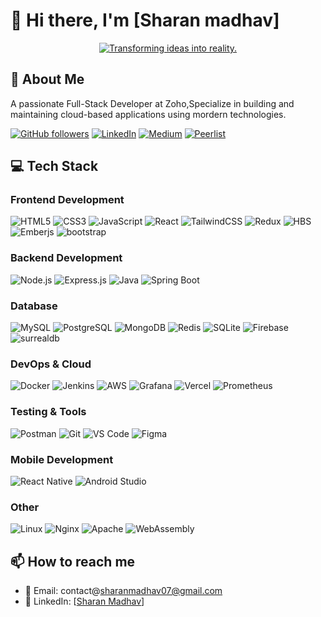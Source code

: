
# 👋 Hi there, I'm [Sharan madhav]

<div align="center">
  <a href="https://git.io/typing-svg"><img src="https://readme-typing-svg.demolab.com/?font=Fira+Code&weight=500&size=14&duration=3000&pause=1000&color=08D440&width=435&lines=Transforming+ideas+into+reality." alt="Transforming ideas into reality." /></a>
</div>

## 🚀 About Me
A passionate Full-Stack Developer at Zoho,Specialize in building and maintaining cloud-based applications using mordern technologies.


[![GitHub followers](https://img.shields.io/badge/Madhav-BBDDE5?logo=refinedgithub)](https://github.com/sharanmadhav)
[![LinkedIn](https://img.shields.io/badge/-LinkedIn-blue?style=flat-square&logo=Linkedin&logoColor=white)](https://www.linkedin.com/in/sharanmadhav/)
[![Medium](https://img.shields.io/badge/Medium-0ACF83?logo=medium)](https://medium.com/@sharanmadhavd)
[![Peerlist](https://img.shields.io/badge/dev.to-0A0A0A?logo=devdotto)](https://dev.to/madhav_baby_giraffe)

## 💻 Tech Stack

### Frontend Development
![HTML5](https://img.shields.io/badge/-HTML5-E34F26?style=flat-square&logo=html5&logoColor=white)
![CSS3](https://img.shields.io/badge/-CSS3-1572B6?style=flat-square&logo=css3&logoColor=white)
![JavaScript](https://img.shields.io/badge/-JavaScript-F7DF1E?style=flat-square&logo=javascript&logoColor=black)
![React](https://img.shields.io/badge/-React-61DAFB?style=flat-square&logo=react&logoColor=black)
![TailwindCSS](https://img.shields.io/badge/-TailwindCSS-38B2AC?style=flat-square&logo=tailwind-css&logoColor=white)
![Redux](https://img.shields.io/badge/-Redux-764ABC?style=flat-square&logo=redux&logoColor=white)
![HBS](https://img.shields.io/badge/HBS-FFC700?logo=handlebarsdotjs&logoColor=white&style=flat-square)
![Emberjs](https://img.shields.io/badge/Ember-E04E39?logo=emberdotjs&logoColor=white&style=flat-square)
![bootstrap](https://img.shields.io/badge/bootstrap-7952B3?logo=bootstrap&logoColor=white&style=flat-square)


### Backend Development
![Node.js](https://img.shields.io/badge/-Node.js-339933?style=flat-square&logo=node.js&logoColor=white)
![Express.js](https://img.shields.io/badge/-Express.js-000000?style=flat-square&logo=express&logoColor=white)
![Java](https://img.shields.io/badge/-Java-007396?style=flat-square&logo=java&logoColor=white)
![Spring Boot](https://img.shields.io/badge/-Spring%20Boot-6DB33F?style=flat-square&logo=spring-boot&logoColor=white)

### Database
![MySQL](https://img.shields.io/badge/-MySQL-4479A1?style=flat-square&logo=mysql&logoColor=white)
![PostgreSQL](https://img.shields.io/badge/-PostgreSQL-336791?style=flat-square&logo=postgresql&logoColor=white)
![MongoDB](https://img.shields.io/badge/-MongoDB-47A248?style=flat-square&logo=mongodb&logoColor=white)
![Redis](https://img.shields.io/badge/-Redis-DC382D?style=flat-square&logo=redis&logoColor=white)
![SQLite](https://img.shields.io/badge/-SQLite-003B57?style=flat-square&logo=sqlite&logoColor=white)
![Firebase](https://img.shields.io/badge/-Firebase-FFCA28?style=flat-square&logo=firebase&logoColor=black)
![surrealdb](https://img.shields.io/badge/surrealdb-FF00A0?logo=surrealdb&logoColor=white&style=flat-square)

### DevOps & Cloud
![Docker](https://img.shields.io/badge/-Docker-2496ED?style=flat-square&logo=docker&logoColor=white)
![Jenkins](https://img.shields.io/badge/jenkins-D24939?logo=jenkins&logoColor=white&style=flat-square)
![AWS](https://img.shields.io/badge/-AWS-232F3E?style=flat-square&logo=amazon-aws&logoColor=white)
![Grafana](https://img.shields.io/badge/grafana-F46800?logo=grafana&logoColor=white&style=flat-square)
![Vercel](https://img.shields.io/badge/-Vercel-000000?style=flat-square&logo=vercel&logoColor=white)
![Prometheus](https://img.shields.io/badge/prometheus-E6522C?logo=prometheus&logoColor=white&style=flat-square)

### Testing & Tools
![Postman](https://img.shields.io/badge/-Postman-FF6C37?style=flat-square&logo=postman&logoColor=white)
![Git](https://img.shields.io/badge/-Git-F05032?style=flat-square&logo=git&logoColor=white)
![VS Code](https://img.shields.io/badge/-VS%20Code-007ACC?style=flat-square&logo=visual-studio-code&logoColor=white)
![Figma](https://img.shields.io/badge/-Figma-F24E1E?style=flat-square&logo=figma&logoColor=white)

### Mobile Development
![React Native](https://img.shields.io/badge/-React%20Native-61DAFB?style=flat-square&logo=react&logoColor=black)
![Android Studio](https://img.shields.io/badge/androidstudio-3DDC84?logo=androidstudio&logoColor=black&style=flat-square)


### Other
![Linux](https://img.shields.io/badge/-Linux-FCC624?style=flat-square&logo=linux&logoColor=black)
![Nginx](https://img.shields.io/badge/-Nginx-009639?style=flat-square&logo=nginx&logoColor=white)
![Apache](https://img.shields.io/badge/-Apache-D22128?style=flat-square&logo=apache&logoColor=white)
![WebAssembly](https://img.shields.io/badge/-WebAssembly-654FF0?style=flat-square&logo=webassembly&logoColor=white)


## 📫 How to reach me

- 📧 Email: contact@sharanmadhav07@gmail.com
- 💼 LinkedIn: [[Sharan Madhav](https://www.linkedin.com/in/sharanmadhav/)]
